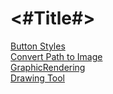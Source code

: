 #  <#Title#>

[Button Styles](https://thehappyprogrammer.com/custom-buttons-in-swiftui/) \
[Convert Path to Image](https://msapps.mobi/core-graphics-ios/) \
[GraphicRendering](https://developer.apple.com/documentation/uikit/uigraphicsimagerenderer#2863645) \
[Drawing Tool](https://martinmitrevski.com/tag/drawing/)

